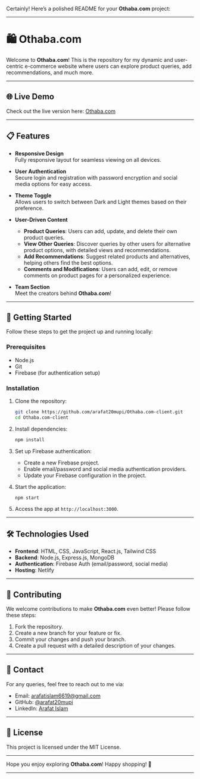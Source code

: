 Certainly! Here’s a polished README for your **Othaba.com** project:

---

# 🛍️ Othaba.com

Welcome to **Othaba.com**! This is the repository for my dynamic and user-centric e-commerce website where users can explore product queries, add recommendations, and much more.

---

## 🌐 Live Demo
Check out the live version here: [Othaba.com](https://othoba-com.netlify.app)

---

## 📋 Features

- **Responsive Design**  
  Fully responsive layout for seamless viewing on all devices.

- **User Authentication**  
  Secure login and registration with password encryption and social media options for easy access.

- **Theme Toggle**  
  Allows users to switch between Dark and Light themes based on their preference.

- **User-Driven Content**  
  - **Product Queries**: Users can add, update, and delete their own product queries.
  - **View Other Queries**: Discover queries by other users for alternative product options, with detailed views and recommendations.
  - **Add Recommendations**: Suggest related products and alternatives, helping others find the best options.
  - **Comments and Modifications**: Users can add, edit, or remove comments on product pages for a personalized experience.

- **Team Section**  
  Meet the creators behind **Othaba.com**!

---

## 🚀 Getting Started

Follow these steps to get the project up and running locally:

### Prerequisites
- Node.js
- Git
- Firebase (for authentication setup)

### Installation

1. Clone the repository:
   ```bash
   git clone https://github.com/arafat20mupi/Othaba.com-client.git
   cd Othaba.com-client
   ```

2. Install dependencies:
   ```bash
   npm install
   ```

3. Set up Firebase authentication:
   - Create a new Firebase project.
   - Enable email/password and social media authentication providers.
   - Update your Firebase configuration in the project.

4. Start the application:
   ```bash
   npm start
   ```

5. Access the app at `http://localhost:3000`.

---

## 🛠️ Technologies Used

- **Frontend**: HTML, CSS, JavaScript, React.js, Tailwind CSS
- **Backend**: Node.js, Express.js, MongoDB
- **Authentication**: Firebase Auth (email/password, social media)
- **Hosting**: Netlify

---

## 🤝 Contributing

We welcome contributions to make **Othaba.com** even better! Please follow these steps:

1. Fork the repository.
2. Create a new branch for your feature or fix.
3. Commit your changes and push your branch.
4. Create a pull request with a detailed description of your changes.

---

## 📧 Contact

For any queries, feel free to reach out to me via:

- Email: [arafatislam6619@gmail.com](mailto:arafatislam6619@gmail.com)
- GitHub: [@arafat20mupi](https://github.com/arafat20mupi)
- LinkedIn: [Arafat Islam](https://www.linkedin.com/in/arafatislam03)

---

## 📜 License

This project is licensed under the MIT License.

---

Hope you enjoy exploring **Othaba.com**! Happy shopping! 🛒

---